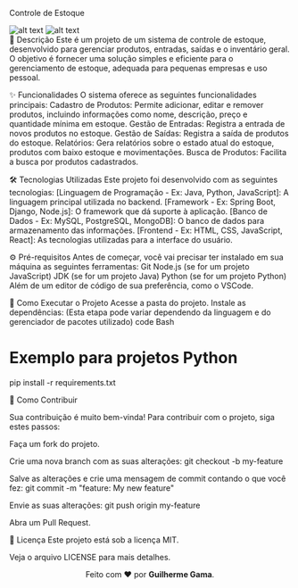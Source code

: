 Controle de Estoque

![alt text](https://img.shields.io/badge/license-MIT-blue.svg)
![alt text](https://img.shields.io/github/languages/top/guilhermegamabs/controle-estoque)
<br>
📝 Descrição
Este é um projeto de um sistema de controle de estoque, desenvolvido para gerenciar produtos, entradas, saídas e o inventário geral. O objetivo é fornecer uma solução simples e eficiente para o gerenciamento de estoque, adequada para pequenas empresas e uso pessoal.
<br>

✨ Funcionalidades
O sistema oferece as seguintes funcionalidades principais:
Cadastro de Produtos: Permite adicionar, editar e remover produtos, incluindo informações como nome, descrição, preço e quantidade mínima em estoque.
Gestão de Entradas: Registra a entrada de novos produtos no estoque.
Gestão de Saídas: Registra a saída de produtos do estoque.
Relatórios: Gera relatórios sobre o estado atual do estoque, produtos com baixo estoque e movimentações.
Busca de Produtos: Facilita a busca por produtos cadastrados.
<br>

🛠️ Tecnologias Utilizadas
Este projeto foi desenvolvido com as seguintes tecnologias:
[Linguagem de Programação - Ex: Java, Python, JavaScript]: A linguagem principal utilizada no backend.
[Framework - Ex: Spring Boot, Django, Node.js]: O framework que dá suporte à aplicação.
[Banco de Dados - Ex: MySQL, PostgreSQL, MongoDB]: O banco de dados para armazenamento das informações.
[Frontend - Ex: HTML, CSS, JavaScript, React]: As tecnologias utilizadas para a interface do usuário.
<br>

⚙️ Pré-requisitos
Antes de começar, você vai precisar ter instalado em sua máquina as seguintes ferramentas:
Git
Node.js (se for um projeto JavaScript)
JDK (se for um projeto Java)
Python (se for um projeto Python)
Além de um editor de código de sua preferência, como o VSCode.
<br>

🚀 Como Executar o Projeto
Acesse a pasta do projeto.
Instale as dependências:
(Esta etapa pode variar dependendo da linguagem e do gerenciador de pacotes utilizado)
code
Bash

# Exemplo para projetos Python
pip install -r requirements.txt

🤝 Como Contribuir

Sua contribuição é muito bem-vinda! Para contribuir com o projeto, siga estes passos:

Faça um fork do projeto.

Crie uma nova branch com as suas alterações: git checkout -b my-feature

Salve as alterações e crie uma mensagem de commit contando o que você fez: git commit -m "feature: My new feature"

Envie as suas alterações: git push origin my-feature

Abra um Pull Request.
<br>

📄 Licença
Este projeto está sob a licença MIT. 

Veja o arquivo LICENSE para mais detalhes.
<p align="center">Feito com ❤️ por <strong>Guilherme Gama</strong>.</p>
